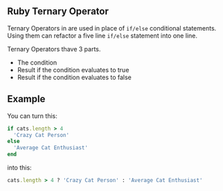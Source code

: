 ## Ruby Ternary Operator

Ternary Operators in are used in place of `if/else` conditional statements. Using them can refactor a five line `if/else` statement into one line.

Ternary Operators thave 3 parts.
- The condition
- Result if the condition evaluates to true
- Result if the condition evaluates to false

## Example

You can turn this:

```ruby
if cats.length > 4
  'Crazy Cat Person'
else
  'Average Cat Enthusiast'
end
```

into this:

```ruby
cats.length > 4 ? 'Crazy Cat Person' : 'Average Cat Enthusiast'
```
